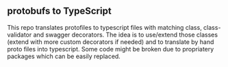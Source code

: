 ## protobufs to TypeScript
This repo translates protofiles to typescript files with matching class, class-validator and swagger decorators.
The idea is to use/extend those classes (extend with more custom decorators if needed) and to translate by hand proto files into typescript.
Some code might be broken due to propriatery packages which can be easily replaced.
